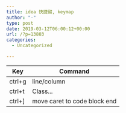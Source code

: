 ```yaml
---
title: idea 快捷键, keymap
author: "-"
type: post
date: 2019-03-12T06:00:12+00:00
url: /?p=13803
categories:
  - Uncategorized

---
```

| Key    | Command      |
| ------ | ------------ |
| ctrl+g | line/column  |
| ctrl+t | Class... |
|ctrl+]  | move caret to code block end |
